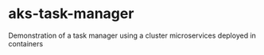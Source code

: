 # aks-task-manager
Demonstration of a task manager using a cluster microservices deployed in containers
